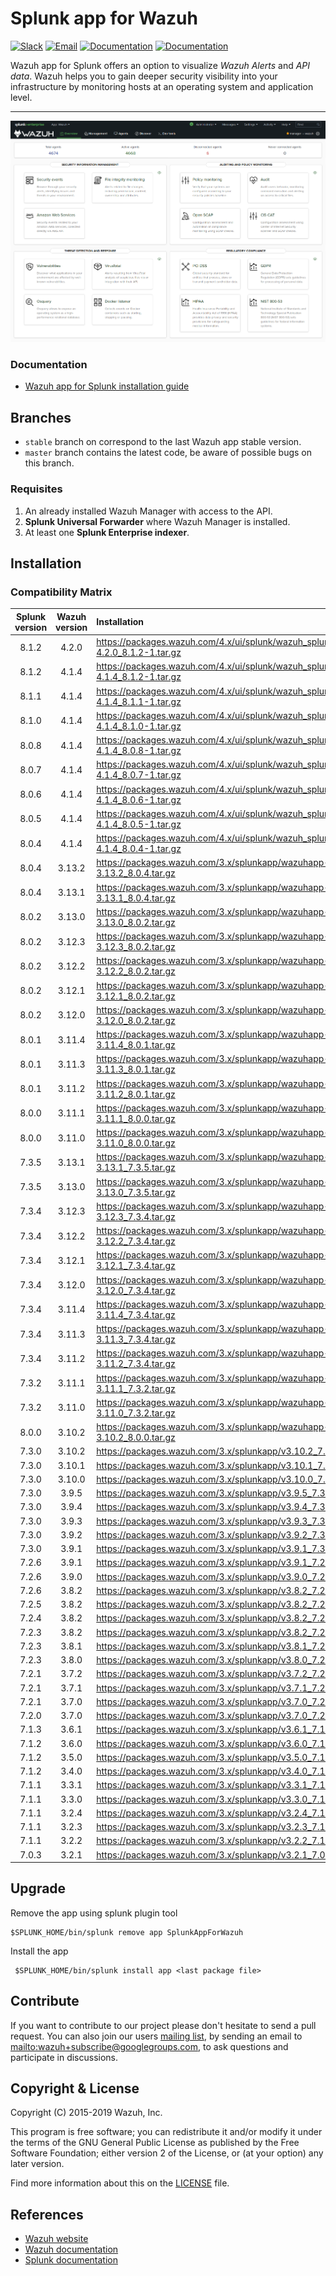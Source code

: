 # Splunk app for Wazuh

[![Slack](https://img.shields.io/badge/slack-join-blue.svg)](https://wazuh.com/community/join-us-on-slack/)
[![Email](https://img.shields.io/badge/email-join-blue.svg)](https://groups.google.com/forum/#!forum/wazuh)
[![Documentation](https://img.shields.io/badge/docs-view-green.svg)](https://documentation.wazuh.com)
[![Documentation](https://img.shields.io/badge/web-view-green.svg)](https://wazuh.com)

 Wazuh app for Splunk offers an option to visualize _Wazuh Alerts_ and _API data_. Wazuh helps you to gain deeper security visibility into your infrastructure by monitoring hosts at an operating system and application level.
* * *
![Overview](SplunkOverview.png)
### Documentation

- [Wazuh app for Splunk installation guide](https://documentation.wazuh.com/current/installation-guide/installing-splunk/index.html)

## Branches

- `stable` branch on correspond to the last Wazuh app stable version.
- `master` branch contains the latest code, be aware of possible bugs on this branch.

### Requisites
1. An already installed Wazuh Manager with access to the API.
2. __Splunk Universal Forwarder__ where Wazuh Manager is installed.
3. At least one __Splunk Enterprise indexer__.

## Installation

### Compatibility Matrix

| Splunk version | Wazuh version     | Installation                                                   |
| :------------: | :---------------: | :--------------------------------------------------------------|
|      8.1.2     |       4.2.0       | <https://packages.wazuh.com/4.x/ui/splunk/wazuh_splunk-4.2.0_8.1.2-1.tar.gz>  |
|      8.1.2     |       4.1.4       | <https://packages.wazuh.com/4.x/ui/splunk/wazuh_splunk-4.1.4_8.1.2-1.tar.gz>  |
|      8.1.1     |       4.1.4       | <https://packages.wazuh.com/4.x/ui/splunk/wazuh_splunk-4.1.4_8.1.1-1.tar.gz>  |
|      8.1.0     |       4.1.4       | <https://packages.wazuh.com/4.x/ui/splunk/wazuh_splunk-4.1.4_8.1.0-1.tar.gz>  |
|      8.0.8     |       4.1.4       | <https://packages.wazuh.com/4.x/ui/splunk/wazuh_splunk-4.1.4_8.0.8-1.tar.gz>  |
|      8.0.7     |       4.1.4       | <https://packages.wazuh.com/4.x/ui/splunk/wazuh_splunk-4.1.4_8.0.7-1.tar.gz>  |
|      8.0.6     |       4.1.4       | <https://packages.wazuh.com/4.x/ui/splunk/wazuh_splunk-4.1.4_8.0.6-1.tar.gz>  |
|      8.0.5     |       4.1.4       | <https://packages.wazuh.com/4.x/ui/splunk/wazuh_splunk-4.1.4_8.0.5-1.tar.gz>  |
|      8.0.4     |       4.1.4       | <https://packages.wazuh.com/4.x/ui/splunk/wazuh_splunk-4.1.4_8.0.4-1.tar.gz>  |
|      8.0.4     |       3.13.2      | <https://packages.wazuh.com/3.x/splunkapp/wazuhapp-splunk-3.13.2_8.0.4.tar.gz> |
|      8.0.4     |       3.13.1      | <https://packages.wazuh.com/3.x/splunkapp/wazuhapp-splunk-3.13.1_8.0.4.tar.gz> |
|      8.0.2     |       3.13.0      | <https://packages.wazuh.com/3.x/splunkapp/wazuhapp-splunk-3.13.0_8.0.2.tar.gz> |
|      8.0.2     |       3.12.3      | <https://packages.wazuh.com/3.x/splunkapp/wazuhapp-splunk-3.12.3_8.0.2.tar.gz> |
|      8.0.2     |       3.12.2      | <https://packages.wazuh.com/3.x/splunkapp/wazuhapp-splunk-3.12.2_8.0.2.tar.gz> |
|      8.0.2     |       3.12.1      | <https://packages.wazuh.com/3.x/splunkapp/wazuhapp-splunk-3.12.1_8.0.2.tar.gz> |
|      8.0.2     |       3.12.0      | <https://packages.wazuh.com/3.x/splunkapp/wazuhapp-splunk-3.12.0_8.0.2.tar.gz> |
|      8.0.1     |       3.11.4      | <https://packages.wazuh.com/3.x/splunkapp/wazuhapp-splunk-3.11.4_8.0.1.tar.gz> |
|      8.0.1     |       3.11.3      | <https://packages.wazuh.com/3.x/splunkapp/wazuhapp-splunk-3.11.3_8.0.1.tar.gz> |
|      8.0.1     |       3.11.2      | <https://packages.wazuh.com/3.x/splunkapp/wazuhapp-splunk-3.11.2_8.0.1.tar.gz> |
|      8.0.0     |       3.11.1      | <https://packages.wazuh.com/3.x/splunkapp/wazuhapp-splunk-3.11.1_8.0.0.tar.gz> |
|      8.0.0     |       3.11.0      | <https://packages.wazuh.com/3.x/splunkapp/wazuhapp-splunk-3.11.0_8.0.0.tar.gz> |
|      7.3.5     |       3.13.1      | <https://packages.wazuh.com/3.x/splunkapp/wazuhapp-splunk-3.13.1_7.3.5.tar.gz> |
|      7.3.5     |       3.13.0      | <https://packages.wazuh.com/3.x/splunkapp/wazuhapp-splunk-3.13.0_7.3.5.tar.gz> |
|      7.3.4     |       3.12.3      | <https://packages.wazuh.com/3.x/splunkapp/wazuhapp-splunk-3.12.3_7.3.4.tar.gz> |
|      7.3.4     |       3.12.2      | <https://packages.wazuh.com/3.x/splunkapp/wazuhapp-splunk-3.12.2_7.3.4.tar.gz> |
|      7.3.4     |       3.12.1      | <https://packages.wazuh.com/3.x/splunkapp/wazuhapp-splunk-3.12.1_7.3.4.tar.gz> |
|      7.3.4     |       3.12.0      | <https://packages.wazuh.com/3.x/splunkapp/wazuhapp-splunk-3.12.0_7.3.4.tar.gz> |
|      7.3.4     |       3.11.4      | <https://packages.wazuh.com/3.x/splunkapp/wazuhapp-splunk-3.11.4_7.3.4.tar.gz> |
|      7.3.4     |       3.11.3      | <https://packages.wazuh.com/3.x/splunkapp/wazuhapp-splunk-3.11.3_7.3.4.tar.gz> |
|      7.3.4     |       3.11.2      | <https://packages.wazuh.com/3.x/splunkapp/wazuhapp-splunk-3.11.2_7.3.4.tar.gz> |
|      7.3.2     |       3.11.1      | <https://packages.wazuh.com/3.x/splunkapp/wazuhapp-splunk-3.11.1_7.3.2.tar.gz> |
|      7.3.2     |       3.11.0      | <https://packages.wazuh.com/3.x/splunkapp/wazuhapp-splunk-3.11.0_7.3.2.tar.gz> |
|      8.0.0     |       3.10.2      | <https://packages.wazuh.com/3.x/splunkapp/wazuhapp-splunk-3.10.2_8.0.0.tar.gz> |
|      7.3.0     |       3.10.2      | <https://packages.wazuh.com/3.x/splunkapp/v3.10.2_7.3.0.tar.gz> |
|      7.3.0     |       3.10.1      | <https://packages.wazuh.com/3.x/splunkapp/v3.10.1_7.3.0.tar.gz> |
|      7.3.0     |       3.10.0      | <https://packages.wazuh.com/3.x/splunkapp/v3.10.0_7.3.0.tar.gz> |
|      7.3.0     |       3.9.5       | <https://packages.wazuh.com/3.x/splunkapp/v3.9.5_7.3.0.tar.gz> |
|      7.3.0     |       3.9.4       | <https://packages.wazuh.com/3.x/splunkapp/v3.9.4_7.3.0.tar.gz> |
|      7.3.0     |       3.9.3       | <https://packages.wazuh.com/3.x/splunkapp/v3.9.3_7.3.0.tar.gz> |
|      7.3.0     |       3.9.2       | <https://packages.wazuh.com/3.x/splunkapp/v3.9.2_7.3.0.tar.gz> |
|      7.3.0     |       3.9.1       | <https://packages.wazuh.com/3.x/splunkapp/v3.9.1_7.3.0.tar.gz> |
|      7.2.6     |       3.9.1       | <https://packages.wazuh.com/3.x/splunkapp/v3.9.1_7.2.6.tar.gz> |
|      7.2.6     |       3.9.0       | <https://packages.wazuh.com/3.x/splunkapp/v3.9.0_7.2.6.tar.gz> |
|      7.2.6     |       3.8.2       | <https://packages.wazuh.com/3.x/splunkapp/v3.8.2_7.2.6.tar.gz> |
|      7.2.5     |       3.8.2       | <https://packages.wazuh.com/3.x/splunkapp/v3.8.2_7.2.5.tar.gz> |
|      7.2.4     |       3.8.2       | <https://packages.wazuh.com/3.x/splunkapp/v3.8.2_7.2.4.tar.gz> |
|      7.2.3     |       3.8.2       | <https://packages.wazuh.com/3.x/splunkapp/v3.8.2_7.2.3.tar.gz> |
|      7.2.3     |       3.8.1       | <https://packages.wazuh.com/3.x/splunkapp/v3.8.1_7.2.3.tar.gz> |
|      7.2.3     |       3.8.0       | <https://packages.wazuh.com/3.x/splunkapp/v3.8.0_7.2.3.tar.gz> |
|      7.2.1     |       3.7.2       | <https://packages.wazuh.com/3.x/splunkapp/v3.7.2_7.2.1.tar.gz> |
|      7.2.1     |       3.7.1       | <https://packages.wazuh.com/3.x/splunkapp/v3.7.1_7.2.1.tar.gz> |
|      7.2.1     |       3.7.0       | <https://packages.wazuh.com/3.x/splunkapp/v3.7.0_7.2.1.tar.gz> |
|      7.2.0     |       3.7.0       | <https://packages.wazuh.com/3.x/splunkapp/v3.7.0_7.2.0.tar.gz> |
|      7.1.3     |       3.6.1       | <https://packages.wazuh.com/3.x/splunkapp/v3.6.1_7.1.3.tar.gz> |
|      7.1.2     |       3.6.0       | <https://packages.wazuh.com/3.x/splunkapp/v3.6.0_7.1.2.tar.gz> |
|      7.1.2     |       3.5.0       | <https://packages.wazuh.com/3.x/splunkapp/v3.5.0_7.1.2.tar.gz> |
|      7.1.2     |       3.4.0       | <https://packages.wazuh.com/3.x/splunkapp/v3.4.0_7.1.2.tar.gz> |
|      7.1.1     |       3.3.1       | <https://packages.wazuh.com/3.x/splunkapp/v3.3.1_7.1.1.tar.gz> |
|      7.1.1     |       3.3.0       | <https://packages.wazuh.com/3.x/splunkapp/v3.3.0_7.1.1.tar.gz> |
|      7.1.1     |       3.2.4       | <https://packages.wazuh.com/3.x/splunkapp/v3.2.4_7.1.1.tar.gz> |
|      7.1.1     |       3.2.3       | <https://packages.wazuh.com/3.x/splunkapp/v3.2.3_7.1.1.tar.gz> |
|      7.1.1     |       3.2.2       | <https://packages.wazuh.com/3.x/splunkapp/v3.2.2_7.1.1.tar.gz> |
|      7.0.3     |       3.2.1       | <https://packages.wazuh.com/3.x/splunkapp/v3.2.1_7.0.3.tar.gz> |

## Upgrade

Remove the app using splunk plugin tool

    $SPLUNK_HOME/bin/splunk remove app SplunkAppForWazuh

Install the app

     $SPLUNK_HOME/bin/splunk install app <last package file>

## Contribute

If you want to contribute to our project please don't hesitate to send a pull request. You can also join our users [mailing list](https://groups.google.com/d/forum/wazuh), by sending an email to <mailto:wazuh+subscribe@googlegroups.com>, to ask questions and participate in discussions.

## Copyright & License

Copyright (C) 2015-2019 Wazuh, Inc.

This program is free software; you can redistribute it and/or modify it under the terms of the GNU General Public License as published by the Free Software Foundation; either version 2 of the License, or (at your option) any later version.

Find more information about this on the [LICENSE](LICENSE) file.

## References

-   [Wazuh website](https://wazuh.com)
-   [Wazuh documentation](https://documentation.wazuh.com)
-   [Splunk documentation](http://docs.splunk.com/Documentation)

